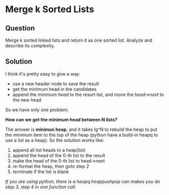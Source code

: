 # Merge k Sorted Lists

## Question

Merge k sorted linked lists and return it as one sorted list. Analyze and describe its complexity.

## Solution

I think it's pretty easy to give a way:

* use a new header node to save the result
* get the minimum head in the candidates
* append the minimum _head_ to the resurt list, and move the _head->next_ to the new head

So we have only one problem:

__How can we get the minimum head between N lists?__

The answer is __minimun heap__, and it takes lg^N to rebuild the heap to put the minimum item to the top of the heap (python have a build-in heapq to use a list as a heap). So the solution works like:

1. append all list heads to a heap(list)
2. append the head of the 0-th list to the result
3. make the head of the 0-th list to head->next
4. re-format the heap, then goto step 2
5. terminate if the list is blank

_If you are using python, there is a heapq.heappushpop can makes you do step 3, step 4 in one function call._